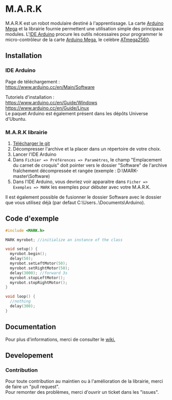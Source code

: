 # M.A.R.K

M.A.R.K est un robot modulaire destiné à l'apprentissage. La carte [Arduino Mega] et la librairie fournie permettent une utilisation simple des principaux modules. L'[IDE Arduino] procure les outils nécessaires pour programmer le micro-contrôleur de la carte [Arduino Mega], le celèbre [ATmega2560]. 

[IDE Arduino]: https://www.arduino.cc/en/Main/Software/
[Arduino Mega]:https://www.generationrobots.com/fr/401945-arduino-mega-2560-rev3.html
[ATmega2560]: http://ww1.microchip.com/downloads/en/devicedoc/atmel-2549-8-bit-avr-microcontroller-atmega640-1280-1281-2560-2561_datasheet.pdf

## Installation

### IDE Arduino
Page de téléchargement : <br />
https://www.arduino.cc/en/Main/Software

Tutoriels d'installation : <br />
https://www.arduino.cc/en/Guide/Windows<br />
https://www.arduino.cc/en/Guide/Linux <br />
Le paquet Arduino est également présent dans les dépôts Universe d'Ubuntu.

### M.A.R.K librairie

1. [Télécharger le git](https://github.com/generationrobots-lab/MARK/archive/master.zip)
2. Décompresser l'archive et la placer dans un répertoire de votre choix.
3. Lancer l'IDE Arduino 
4. Dans  `Fichier => Préférences => Paramètres`, le champ "Emplacement du carnet de croquis" doit pointer vers le dossier "Software" de l'archive fraîchement décompressée et rangée (exemple : D:\MARK-master\Software)
5. Dans l'IDE Arduino, vous devriez voir apparaitre dans `Ficher => Exemples => MARK` les exemples pour débuter avec votre M.A.R.K.


Il est également possible de fusionner le dossier Software avec le dossier que vous utilisez déjà (par defaut C:\Users\..\Documents\Arduino).

## Code d'exemple 

```c++
#include <MARK.h>

MARK myrobot; //initialize an instance of the class

void setup() {
  myrobot.begin();
  delay(50);
  myrobot.setLeftMotor(50);
  myrobot.setRightMotor(50);
  delay(3000); //forward 3s
  myrobot.stopLeftMotor();
  myrobot.stopRightMotor();
}

void loop() {
  //nothing
  delay(300);
}

```

## Documentation
Pour plus d'informations, merci de consulter le [wiki.](https://github.com/generationrobots-lab/MARK/wiki)

## Developement

### Contribution


Pour toute contribution au maintien ou à l'amélioration de la librairie, merci de faire un "pull request".  <br />
Pour remonter des problèmes, merci d'ouvrir un ticket dans les "issues".

